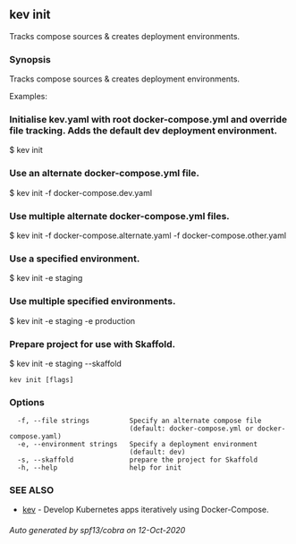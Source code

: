 ## kev init

Tracks compose sources & creates deployment environments.

### Synopsis

Tracks compose sources & creates deployment environments.

Examples:

  ### Initialise kev.yaml with root docker-compose.yml and override file tracking. Adds the default dev deployment environment.
  $ kev init

  ### Use an alternate docker-compose.yml file.
  $ kev init -f docker-compose.dev.yaml

  ### Use multiple alternate docker-compose.yml files.
  $ kev init -f docker-compose.alternate.yaml -f docker-compose.other.yaml

  ### Use a specified environment.
  $ kev init -e staging

  ### Use multiple specified environments.
  $ kev init -e staging -e production

  ### Prepare project for use with Skaffold.
  $ kev init -e staging --skaffold

```
kev init [flags]
```

### Options

```
  -f, --file strings          Specify an alternate compose file
                              (default: docker-compose.yml or docker-compose.yaml)
  -e, --environment strings   Specify a deployment environment
                              (default: dev)
  -s, --skaffold              prepare the project for Skaffold
  -h, --help                  help for init
```

### SEE ALSO

* [kev](kev.md)	 - Develop Kubernetes apps iteratively using Docker-Compose.

###### Auto generated by spf13/cobra on 12-Oct-2020
